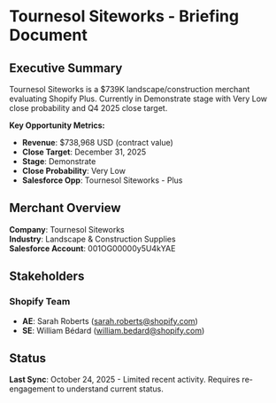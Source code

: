 # Tournesol Siteworks - Briefing Document

## Executive Summary

Tournesol Siteworks is a $739K landscape/construction merchant evaluating Shopify Plus. Currently in Demonstrate stage with Very Low close probability and Q4 2025 close target.

**Key Opportunity Metrics:**
- **Revenue**: $738,968 USD (contract value)
- **Close Target**: December 31, 2025
- **Stage**: Demonstrate
- **Close Probability**: Very Low
- **Salesforce Opp**: Tournesol Siteworks - Plus

## Merchant Overview

**Company**: Tournesol Siteworks  
**Industry**: Landscape & Construction Supplies  
**Salesforce Account**: 001OG00000y5U4kYAE

## Stakeholders

### Shopify Team
- **AE**: Sarah Roberts (sarah.roberts@shopify.com)
- **SE**: William Bédard (william.bedard@shopify.com)

## Status

**Last Sync**: October 24, 2025 - Limited recent activity. Requires re-engagement to understand current status.








